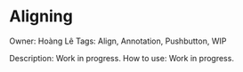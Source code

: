 # Aligning

Owner: Hoàng Lê
Tags: Align, Annotation, Pushbutton, WIP

Description: Work in progress.
How to use: Work in progress.